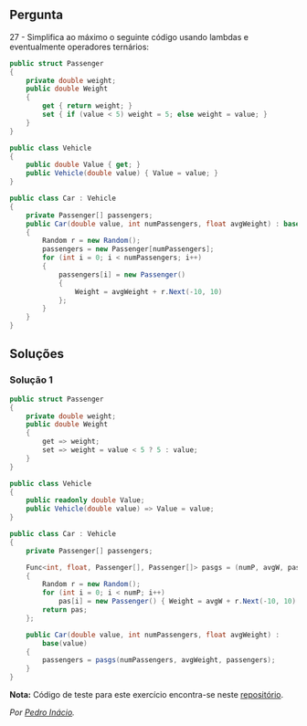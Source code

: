 ## Pergunta

27 - Simplifica ao máximo o seguinte código usando lambdas e eventualmente
operadores ternários:

```cs
public struct Passenger
{
    private double weight;
    public double Weight
    {
        get { return weight; }
        set { if (value < 5) weight = 5; else weight = value; }
    }
}
```

```cs
public class Vehicle
{
    public double Value { get; }
    public Vehicle(double value) { Value = value; }
}
```

```cs
public class Car : Vehicle
{
    private Passenger[] passengers;
    public Car(double value, int numPassengers, float avgWeight) : base(value)
    {
        Random r = new Random();
        passengers = new Passenger[numPassengers];
        for (int i = 0; i < numPassengers; i++)
        {
            passengers[i] = new Passenger()
            {
                Weight = avgWeight + r.Next(-10, 10)
            };
        }
    }
}
```

## Soluções

### Solução 1

```cs
public struct Passenger
{
    private double weight;
    public double Weight
    {
        get => weight;
        set => weight = value < 5 ? 5 : value;
    }
}
```

```cs
public class Vehicle
{
    public readonly double Value;
    public Vehicle(double value) => Value = value;
}
```

```cs
public class Car : Vehicle
{
    private Passenger[] passengers;

    Func<int, float, Passenger[], Passenger[]> pasgs = (numP, avgW, pas) =>
    {
        Random r = new Random();
        for (int i = 0; i < numP; i++)
            pas[i] = new Passenger() { Weight = avgW + r.Next(-10, 10) };
        return pas;
    };

    public Car(double value, int numPassengers, float avgWeight) : 
        base(value)
    {
        passengers = pasgs(numPassengers, avgWeight, passengers);
    }
}
```


**Nota:** Código de teste para este exercício encontra-se neste
[repositório](https://github.com/PmaiWoW/LP2_Github_Exercises).

*Por [Pedro Inácio](https://github.com/PmaiWoW).*